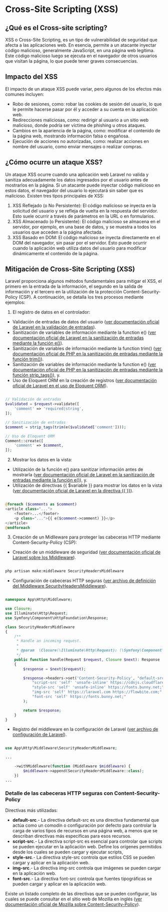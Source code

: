 # Cross-Site Scripting (XSS)

## ¿Qué es el Cross-site scripting?

XSS o Cross-Site Scripting, es un tipo de vulnerabilidad de seguridad que afecta a las aplicaciones web. En esencia, permite a un atacante inyectar código malicioso, generalmente JavaScript, en una página web legítima. Este código malicioso luego se ejecuta en el navegador de otros usuarios que visitan la página, lo que puede tener graves consecuencias.

## Impacto del XSS

El impacto de un ataque XSS puede variar, pero algunos de los efectos más comunes incluyen:

- Robo de sesiones, como: robar las cookies de sesión del usuario, lo que le permite hacerse pasar por él y acceder a su cuenta en la aplicación web.
- Redirecciones maliciosas, como: redirigir al usuario a un sitio web malicioso, donde podría ser víctima de phishing u otros ataques.
- Cambios en la apariencia de la página, como: modificar el contenido de la página web, mostrando información falsa o engañosa.
- Ejecución de acciones no autorizadas, como: realizar acciones en nombre del usuario, como enviar mensajes o realizar compras.

## ¿Cómo ocurre un ataque XSS?

Un ataque XSS ocurre cuando una aplicación web Laravel no valida y sanitiza adecuadamente los datos ingresados por el usuario antes de mostrarlos en la página. Si un atacante puede inyectar código malicioso en estos datos, el navegador del usuario lo ejecutará sin saber que es malicioso.
Existen tres tipos principales de XSS:

1. XSS Reflejado (o No Persistente): El código malicioso se inyecta en la solicitud del usuario y se refleja de vuelta en la respuesta del servidor. Esto suele ocurrir a través de parámetros en la URL o en formularios.
2. XSS Almacenado (o Persistente): El código malicioso se almacena en el servidor, por ejemplo, en una base de datos, y se muestra a todos los usuarios que acceden a la página afectada.
3. XSS Basado en DOM: El código malicioso se inyecta directamente en el DOM del navegador, sin pasar por el servidor. Esto puede ocurrir cuando la aplicación web utiliza datos del usuario para modificar dinámicamente el contenido de la página.

## Mitigación de Cross-Site Scripting (XSS)

Laravel proporciona algunos métodos fundamentales para mitigar el XSS, el primero en la entrada de la información, el segundo en la salida de información y el tercero en la utilización de la protección Content-Security-Policy (CSP). A continuación, se detalla los tres procesos mediante ejemplos:

1. El registro de datos en el controlador:

- Validación de entradas de datos del usuario ([ver documentación oficial de Laravel en la validación de entradas](https://laravel.com/docs/11.x/validation)).
- Sanitización de variables de información mediante la function e() ([ver documentación oficial de Laravel en la sanitización de entradas mediante la función e()](https://laravel.com/docs/11.x/strings#method-e)).
- Sanitización de variables de información mediante la function trim() ([ver documentación oficial de PHP en la sanitización de entradas mediante la función trim()](https://www.php.net/manual/en/function.trim.php)).
- Sanitización de variables de información mediante la function e() ([ver documentación oficial de PHP en la sanitización de entradas mediante la función strip_tags()](https://www.php.net/manual/es/function.strip-tags.php)), y.
- Uso de Eloquent ORM en la creación de registros ([ver documentación oficial de Laravel en el uso de Eloquent ORM](https://laravel.com/docs/11.x/eloquent)).

```php

// Validación de entradas
$validated = $request->validate([
    'comment' => 'required|string',
]);

// Sanitización de entradas
$comment = strip_tags(trim(e($validated['comment'])));

// Uso de Eloquent ORM
Comment::create([
    'comment' => $comment,
]);

```

2. Mostrar los datos en la vista:

- Utilización de la función e() para sanitizar información antes de mostrarla ([ver documentación oficial de Laravel en la sanitización de entradas mediante la función e()](https://laravel.com/docs/11.x/strings#method-e)), y.
- Utilización de directivas {{ $variable }} para mostrar los datos en la vista ([ver documentación oficial de Laravel en la directiva {{ }}](https://laravel.com/docs/11.x/blade#displaying-data)).

```php

@foreach ($comments as $comment)
<article class="...">
    <footer>...</footer>
    <p class="...">{{ e($comment->comment) }}</p>
</article>
@endforeach

```

3. Creación de un Midlleware para proteger las cabeceras HTTP mediante Content-Security-Policy (CSP):

- Creación de un middleware de seguridad ([ver documentación oficial de Laravel sobre los Middleware](https://laravel.com/docs/11.x/middleware)).

```bash

php artisan make:middleware SecurityHeadersMiddleware

```
- Configuración de cabeceras HTTP seguras ([ver archivo de definición del Middleware SecurityHeadersMiddleware](./app/Http/Middleware/SecurityHeadersMiddleware.php)).

```php

namespace App\Http\Middleware;

use Closure;
use Illuminate\Http\Request;
use Symfony\Component\HttpFoundation\Response;

class SecurityHeadersMiddleware
{
    /**
     * Handle an incoming request.
     *
     * @param  \Closure(\Illuminate\Http\Request): (\Symfony\Component\HttpFoundation\Response)  $next
     */
    public function handle(Request $request, Closure $next): Response
    {
        $response = $next($request);

        $response->headers->set('Content-Security-Policy', "default-src 'self';".
            "script-src 'self' 'unsafe-inline' https://cdnjs.cloudflare.com/;".
            "style-src 'self' 'unsafe-inline' https://fonts.bunny.net;".
            "img-src 'self' https://laravel.com https://flowbite.com;".
            "font-src 'self' https://fonts.bunny.net;"
        );

        return $response;
    }
}


```

- Registro del middleware en la configuración de Laravel ([ver archivo de configuración de Laravel](./bootstrap/app.php)).

```php

use App\Http\Middleware\SecurityHeadersMiddleware;

...

    ->withMiddleware(function (Middleware $middleware) {
        $middleware->append(SecurityHeadersMiddleware::class);
    })
...

```

### Detalle de las cabeceras HTTP seguras con Content-Security-Policy

Directivas más utilizadas:

- **default-src**.- La directiva default-src es una directiva fundamental que actúa como un comodín o configuración por defecto para controlar la carga de varios tipos de recursos en una página web, a menos que se describan directivas más específicas para esos recursos.
- **script-src**.- La directiva script-src es esencial para controlar que scripts se pueden ejecutar en la aplicación web. Define los orígenes permitidos desde los cuales se pueden cargar y ejecutar scripts,
- **style-src**.- La directiva style-src controla que estilos CSS se pueden cargar y aplicar en la aplicación web.
- **img-src**.- La directiva img-src controla que imágenes se pueden cargar en la aplicación web.
- **font-src**.- La directiva font-src controla que fuentes tipográficas se pueden cargar y aplicar en la aplicación web.

Existe un listado completo de las directivas que se pueden configurar, las cuales se puede consultar en el sitio web de Mozilla en inglés ([ver documentación oficial de Mozilla sobre Content-Security-Policy](https://developer.mozilla.org/es/docs/Web/HTTP/Headers/Content-Security-Policy)).

